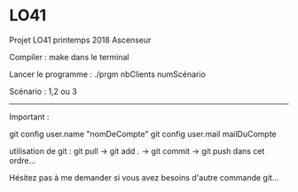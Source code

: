# LO41

Projet LO41 printemps 2018 Ascenseur

Compiler : make dans le terminal

Lancer le programme : ./prgm nbClients numScénario

Scénario : 1,2 ou 3



--------------------------------------------------------------------------------------
Important :

git config user.name "nomDeCompte" git config user.mail mailDuCompte

utilisation de git : git pull -> git add . -> git commit -> git push dans cet ordre...

Hésitez pas à me demander si vous avez besoins d'autre commande git...

